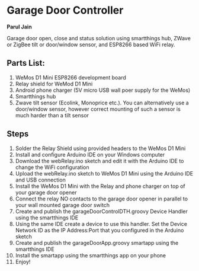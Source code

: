 # Garage Door Controller
**Parul Jain**

Garage door open, close and status solution using smartthings hub, ZWave or ZigBee tilt or door/window sensor, and ESP8266 based WiFi relay.

## Parts List:

1. WeMos D1 Mini ESP8266 development board
2. Relay shield for WeMod D1 Mini
3. Android phone charger (5V micro USB wall poer supply for the WeMos)
4. Smartthings hub
5. Zwave tilt sensor (Ecolink, Monoprice etc.). You can alternatively use a door/window sensor, however correct mounting of such a sensor is much harder than a tilt sensor

## Steps

1. Solder the Relay Shield using provided headers to the WeMos D1 Mini
2. Install and configure Arduino IDE on your Windows computer
3. Download the webRelay.ino sketch and edit it with the Arduino IDE to change the WiFi configuration
3. Upload the webRelay.ino sketch to WeMos D1 Mini using the Arduino IDE and USB connection
4. Install the WeMos D1 Mini with the Relay and phone charger on top of your garage door opener
5. Connect the relay NO contacts to the garage door opener in parallel to your wall mounted garage door switch
6. Create and publish the garageDoorControlDTH.groovy Device Handler using the smartthings IDE
7. Using the same IDE create a device to use this handler. Set the Device Network ID as the IP Address:Port that you configured in the Arduino sketch
8. Create and publish the garageDoorApp.groovy smartapp using the smartthings IDE
9. Install the smartapp using the smartthings app on your phone
10. Enjoy!

